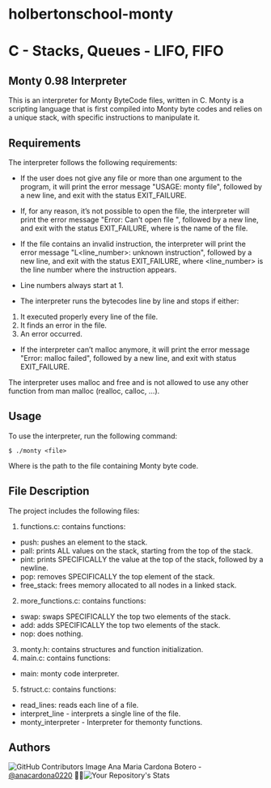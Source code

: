 # holbertonschool-monty
# C - Stacks, Queues - LIFO, FIFO

## Monty 0.98 Interpreter
This is an interpreter for Monty ByteCode files, written in C. Monty is a scripting language that is first compiled into Monty byte codes and relies on a unique stack, with specific instructions to manipulate it.

## Requirements
The interpreter follows the following requirements:

* If the user does not give any file or more than one argument to the program, it will print the error message "USAGE: monty file", followed by a new line, and exit with the status EXIT_FAILURE.

* If, for any reason, it’s not possible to open the file, the interpreter will print the error message "Error: Can't open file ", followed by a new line, and exit with the status EXIT_FAILURE, where is the name of the file.

* If the file contains an invalid instruction, the interpreter will print the error message "L<line_number>: unknown instruction", followed by a new line, and exit with the status EXIT_FAILURE, where <line_number> is the line number where the instruction appears.

* Line numbers always start at 1.

* The interpreter runs the bytecodes line by line and stops if either:

1.  It executed properly every line of the file.
2. It finds an error in the file.
3. An error occurred.
* If the interpreter can’t malloc anymore, it will print the error message "Error: malloc failed", followed by a new line, and exit with status EXIT_FAILURE.

The interpreter uses malloc and free and is not allowed to use any other function from man malloc (realloc, calloc, …).

## Usage
To use the interpreter, run the following command:
```
$ ./monty <file>
```
Where is the path to the file containing Monty byte code.

## File Description
The project includes the following files:

1. functions.c: contains functions:
* push: pushes an element to the stack.
* pall: prints ALL values on the stack, starting from the top of the stack.
* pint: prints SPECIFICALLY the value at the top of the stack, followed by a newline.
* pop: removes SPECIFICALLY the top element of the stack.
* free_stack: frees memory allocated to all nodes in a linked stack.
2. more_functions.c: contains functions:
* swap: swaps SPECIFICALLY the top two elements of the stack.
* add: adds SPECIFICALLY the top two elements of the stack.
* nop: does nothing.
3. monty.h: contains structures and function initialization.
4. main.c: contains functions:
* main: monty code interpreter.
5. fstruct.c: contains functions:
* read_lines: reads each line of a file.
* interpret_line - interprets a single line of the file.
* monty_interpreter - Interpreter for themonty functions.


## Authors
![GitHub Contributors Image](https://contrib.rocks/image?repo=anacardona0220/holbertonschool-higher_level_programming) Ana Maria Cardona Botero - <a href="https://github.com/anacardona0220" target="_blank"> @anacardona0220</a> :genie_woman:![Your Repository's Stats](https://github-readme-stats.vercel.app/api?username=anacardona0220&show_icons=true)

